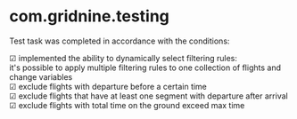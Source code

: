 # com.gridnine.testing
Test task was completed in accordance with the conditions:

 &#9745;  implemented the ability to dynamically select filtering rules:</br>
          it's possible to apply multiple filtering rules to one collection of flights and change variables</br>
 &#9745;  exclude flights with departure before a certain time</br>
 &#9745;  exclude flights that have at least one segment with departure after arrival</br>
 &#9745;  exclude flights with total time on the ground exceed max time



